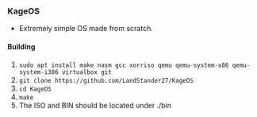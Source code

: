 ### KageOS
- Extremely simple OS made from scratch.

#### Building
1. `sudo apt install make nasm gcc xorriso qemu qemu-system-x86 qemu-system-i386 virtualbox git`
2. `git clone https://github.com/LandStander27/KageOS`
3. `cd KageOS`
4. `make`
5. The ISO and BIN should be located under ./bin